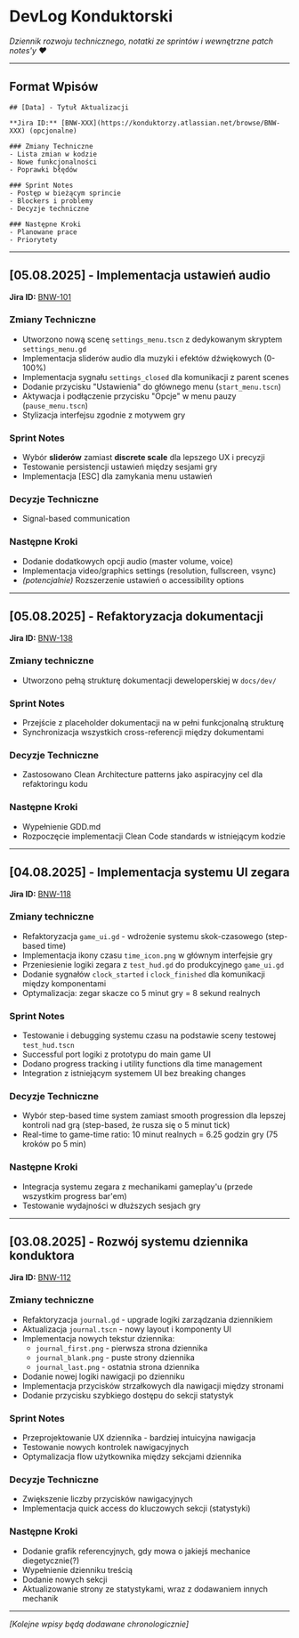# DevLog Konduktorski

*Dziennik rozwoju technicznego, notatki ze sprintów i wewnętrzne patch notes'y ♥*

---

## Format Wpisów

```
## [Data] - Tytuł Aktualizacji

**Jira ID:** [BNW-XXX](https://konduktorzy.atlassian.net/browse/BNW-XXX) (opcjonalne)

### Zmiany Techniczne
- Lista zmian w kodzie
- Nowe funkcjonalności 
- Poprawki błędów

### Sprint Notes
- Postęp w bieżącym sprincie
- Blockers i problemy
- Decyzje techniczne

### Następne Kroki
- Planowane prace
- Priorytety
```

---

## [05.08.2025] - Implementacja ustawień audio

**Jira ID:** [BNW-101](https://konduktorzy.atlassian.net/browse/BNW-101)

### Zmiany Techniczne
- Utworzono nową scenę `settings_menu.tscn` z dedykowanym skryptem `settings_menu.gd`
- Implementacja sliderów audio dla muzyki i efektów dźwiękowych (0-100%)
- Implementacja sygnału `settings_closed` dla komunikacji z parent scenes
- Dodanie przycisku "Ustawienia" do głównego menu (`start_menu.tscn`)
- Aktywacja i podłączenie przycisku "Opcje" w menu pauzy (`pause_menu.tscn`)
- Stylizacja interfejsu zgodnie z motywem gry

### Sprint Notes
- Wybór **sliderów** zamiast **discrete scale** dla lepszego UX i precyzji
- Testowanie persistencji ustawień między sesjami gry
- Implementacja [ESC] dla zamykania menu ustawień

### Decyzje Techniczne
- Signal-based communication

### Następne Kroki
- Dodanie dodatkowych opcji audio (master volume, voice)
- Implementacja video/graphics settings (resolution, fullscreen, vsync)
- *(potencjalnie)* Rozszerzenie ustawień o accessibility options 

---

## [05.08.2025] - Refaktoryzacja dokumentacji

**Jira ID:** [BNW-138](https://konduktorzy.atlassian.net/browse/BNW-138)

### Zmiany techniczne
- Utworzono pełną strukturę dokumentacji deweloperskiej w `docs/dev/`

### Sprint Notes
- Przejście z placeholder dokumentacji na w pełni funkcjonalną strukturę
- Synchronizacja wszystkich cross-referencji między dokumentami

### Decyzje Techniczne
- Zastosowano Clean Architecture patterns jako aspiracyjny cel dla refaktoringu kodu

### Następne Kroki
- Wypełnienie GDD.md
- Rozpoczęcie implementacji Clean Code standards w istniejącym kodzie

---

## [04.08.2025] - Implementacja systemu UI zegara

**Jira ID:** [BNW-118](https://konduktorzy.atlassian.net/browse/BNW-118)

### Zmiany techniczne
- Refaktoryzacja `game_ui.gd` - wdrożenie systemu skok-czasowego (step-based time)
- Implementacja ikony czasu `time_icon.png` w głównym interfejsie gry
- Przeniesienie logiki zegara z `test_hud.gd` do produkcyjnego `game_ui.gd`
- Dodanie sygnałów `clock_started` i `clock_finished` dla komunikacji między komponentami
- Optymalizacja: zegar skacze co 5 minut gry = 8 sekund realnych

### Sprint Notes
- Testowanie i debugging systemu czasu na podstawie sceny testowej `test_hud.tscn`
- Successful port logiki z prototypu do main game UI
- Dodano progress tracking i utility functions dla time management
- Integration z istniejącym systemem UI bez breaking changes

### Decyzje Techniczne
- Wybór step-based time system zamiast smooth progression dla lepszej kontroli nad grą (step-based, że rusza się o 5 minut tick)
- Real-time to game-time ratio: 10 minut realnych = 6.25 godzin gry (75 kroków po 5 min)

### Następne Kroki
- Integracja systemu zegara z mechanikami gameplay'u (przede wszystkim progress bar'em)
- Testowanie wydajności w dłuższych sesjach gry

---

## [03.08.2025] - Rozwój systemu dziennika konduktora

**Jira ID:** [BNW-112](https://konduktorzy.atlassian.net/browse/BNW-112)

### Zmiany techniczne
- Refaktoryzacja `journal.gd` - upgrade logiki zarządzania dziennikiem
- Aktualizacja `journal.tscn` - nowy layout i komponenty UI
- Implementacja nowych tekstur dziennika:
  - `journal_first.png` - pierwsza strona dziennika
  - `journal_blank.png` - puste strony dziennika  
  - `journal_last.png` - ostatnia strona dziennika
- Dodanie nowej logiki nawigacji po dzienniku
- Implementacja przycisków strzałkowych dla nawigacji między stronami
- Dodanie przycisku szybkiego dostępu do sekcji statystyk

### Sprint Notes
- Przeprojektowanie UX dziennika - bardziej intuicyjna nawigacja
- Testowanie nowych kontrolek nawigacyjnych
- Optymalizacja flow użytkownika między sekcjami dziennika

### Decyzje Techniczne
- Zwiększenie liczby przycisków nawigacyjnych
- Implementacja quick access do kluczowych sekcji (statystyki)

### Następne Kroki
- Dodanie grafik referencyjnych, gdy mowa o jakiejś mechanice diegetycznie(?)
- Wypełnienie dzienniku treścią
- Dodanie nowych sekcji
- Aktualizowanie strony ze statystykami, wraz z dodawaniem innych mechanik

---

*[Kolejne wpisy będą dodawane chronologicznie]*
